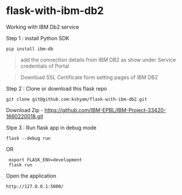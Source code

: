# flask-with-ibm-db2

Working with IBM Db2 service 

Step 1 : install Python SDK 

```
pip install ibm-db
```

> add the connection details from IBM DB2 as show under Service credentials of Portal

> Download SSL Certificate form setting pages of IBM DB2


Step 2 : Clone or download this flask repo

```
git clone git@github.com:kshyam/flask-with-ibm-db2.git
```

Download Zip - https://github.com/IBM-EPBL/IBM-Project-33420-1660220018.git

Stpe 3 : Run flask app in debug mode 

```
flask --debug run
```

OR 

```
 export FLASK_ENV=development
 flask run

```

Open the application

```
http://127.0.0.1:5000/



